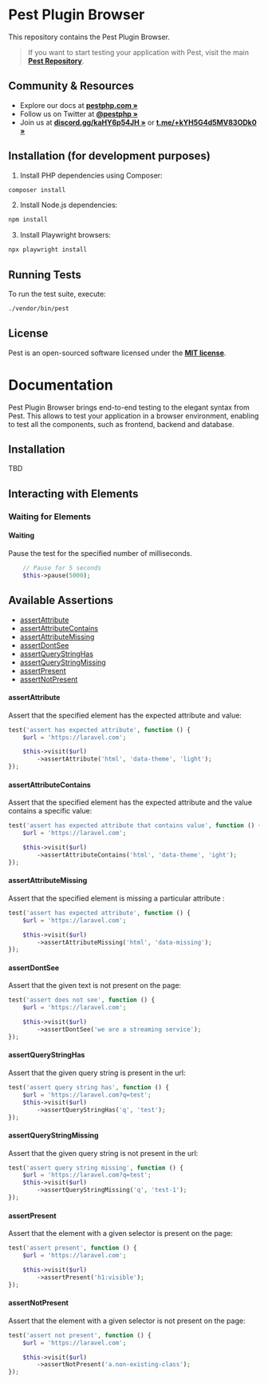 # Pest Plugin Browser

This repository contains the Pest Plugin Browser.
> If you want to start testing your application with Pest, visit the main **[Pest Repository](https://github.com/pestphp/pest)**.

## Community & Resources

- Explore our docs at **[pestphp.com »](https://pestphp.com)**
- Follow us on Twitter at **[@pestphp »](https://twitter.com/pestphp)**
- Join us at **[discord.gg/kaHY6p54JH »](https://discord.gg/kaHY6p54JH)** or **[t.me/+kYH5G4d5MV83ODk0 »](https://t.me/+kYH5G4d5MV83ODk0)**

## Installation (for development purposes)

1. Install PHP dependencies using Composer:
```bash
composer install
```

2. Install Node.js dependencies:
```bash
npm install
```

3. Install Playwright browsers:
```bash
npx playwright install
```

## Running Tests

To run the test suite, execute:
```bash
./vendor/bin/pest
```

## License

Pest is an open-sourced software licensed under the **[MIT license](https://opensource.org/licenses/MIT)**.


# Documentation

Pest Plugin Browser brings end-to-end testing to the elegant syntax from Pest.
This allows to test your application in a browser environment, enabling to test all the components, such as frontend, backend and database.

## Installation

TBD


## Interacting with Elements

### Waiting for Elements

#### Waiting

Pause the test for the specified number of milliseconds.

```php
    // Pause for 5 seconds
    $this->pause(5000);
```

## Available Assertions


- [assertAttribute](#assertAttribute)
- [assertAttributeContains](#assertAttributeContains)
- [assertAttributeMissing](#assertAttributeMissing)
- [assertDontSee](#assertDontSee)
- [assertQueryStringHas](#assertQueryStringHas)
- [assertQueryStringMissing](#assertQueryStringMissing)
- [assertPresent](#assertpresent)
- [assertNotPresent](#assertnotpresent)

#### assertAttribute

Assert that the specified element has the expected attribute and value:

```php
test('assert has expected attribute', function () {
    $url = 'https://laravel.com';

    $this->visit($url)
        ->assertAttribute('html', 'data-theme', 'light');
});
```

#### assertAttributeContains

Assert that the specified element has the expected attribute and the value contains a specific value:

```php
test('assert has expected attribute that contains value', function () {
    $url = 'https://laravel.com';

    $this->visit($url)
        ->assertAttributeContains('html', 'data-theme', 'ight');
});
```

#### assertAttributeMissing

Assert that the specified element is missing a particular attribute :

```php
test('assert has expected attribute', function () {
    $url = 'https://laravel.com';

    $this->visit($url)
        ->assertAttributeMissing('html', 'data-missing');
});
```

#### assertDontSee

Assert that the given text is not present on the page:

```php
test('assert does not see', function () {
    $url = 'https://laravel.com';

    $this->visit($url)
        ->assertDontSee('we are a streaming service');
});
```

#### assertQueryStringHas

Assert that the given query string is present in the url:

```php
test('assert query string has', function () {
    $url = 'https://laravel.com?q=test';
    $this->visit($url)
        ->assertQueryStringHas('q', 'test');
});
```

#### assertQueryStringMissing

Assert that the given query string is not present in the url:

```php
test('assert query string missing', function () {
    $url = 'https://laravel.com?q=test';
    $this->visit($url)
        ->assertQueryStringMissing('q', 'test-1');
});
```

#### assertPresent

Assert that the element with a given selector is present on the page:

```php
test('assert present', function () {
    $url = 'https://laravel.com';

    $this->visit($url)
        ->assertPresent('h1:visible');
});
```

#### assertNotPresent

Assert that the element with a given selector is not present on the page:

```php
test('assert not present', function () {
    $url = 'https://laravel.com';

    $this->visit($url)
        ->assertNotPresent('a.non-existing-class');
});
```
